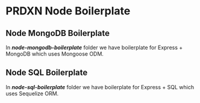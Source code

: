 # PRDXN Node Boilerplate

## Node MongoDB Boilerplate

In ***node-mongodb-boilerplate*** folder we have boilerplate for Express + MongoDB which uses Mongoose ODM.

## Node SQL Boilerplate

In ***node-sql-boilerplate*** folder we have boilerplate for Express + SQL which uses Sequelize ORM.
